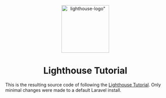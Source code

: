 <div align="center">
  <a href="https://lighthouse-php.com/tutorial">
    <img src="https://raw.githubusercontent.com/nuwave/lighthouse/master/logo.png" alt=lighthouse-logo" width="150" height="150">
  </a>
</div>

<div align="center">

# Lighthouse Tutorial

</div>

This is the resulting source code of following the [Lighthouse Tutorial](https://lighthouse-php.com/tutorial).
Only minimal changes were made to a default Laravel install.
